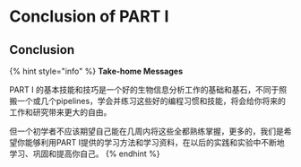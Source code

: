 # Conclusion of PART I

## Conclusion

{% hint style="info" %}
**Take-home Messages**

PART I 的基本技能和技巧是一个好的生物信息分析工作的基础和基石，不同于照搬一个或几个pipelines，学会并练习这些好的编程习惯和技能，将会给你将来的工作和研究带来更大的自由。

但一个初学者不应该期望自己能在几周内将这些全都熟练掌握，更多的，我们是希望你能够利用PART I提供的学习方法和学习资料，在以后的实践和实验中不断地学习、巩固和提高你自己。
{% endhint %}



